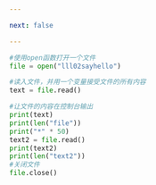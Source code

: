 ```yaml
---

next: false

---
```




<BlogInfo id="726"/>

```python
#使用open函数打开一个文件
file = open("lll02sayhello")

#读入文件，并用一个变量接受文件的所有内容
text = file.read()

#让文件的内容在控制台输出
print(text)
print(len("file"))
print("*" * 50)
text2 = file.read()
print(text2)
print(len("text2"))
#关闭文件
file.close()
```



<ActionBox />
